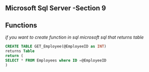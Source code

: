 ## Microsoft Sql Server  -Section 9
## Functions
*if you want to create function in sql microsoft sql that returns table*
```sql
CREATE TABLE GET_Employee(@EmployeeID as INT)
returns Table
return (
SELECT * FROM Employees where ID =@EmployeeID
)
```